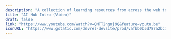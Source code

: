 ```yaml
---
description: "A collection of learning resources from across the web to help you skill up while at home"
title: "AI Hub Intro (Video)"
draft: false
link: "https://www.youtube.com/watch?v=QMTT2ngnj9Q&feature=youtu.be"
iconURL: "https://www.gstatic.com/devrel-devsite/prod/vafbb0b5d787a2bc7a3bcbfb9dfdb3baefdd01831979d5302dd65271466576cda/cloud/images/cloud-logo.svg?dcb_=0.06609720061385493"
---
```

